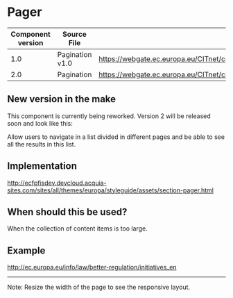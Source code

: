 # Pager

| Component version | Source File | |
|---|---|---|
| 1.0 | Pagination v1.0 | https://webgate.ec.europa.eu/CITnet/confluence/display/NEXTEUROPA/Pagination+v1.0 |
| 2.0 | Pagination | https://webgate.ec.europa.eu/CITnet/confluence/display/NEXTEUROPA/Pagination |

## New version in the make
This component is currently being reworked. Version 2 will be released soon and look like this:

Allow users to navigate in a list divided in different pages and be able to see all the results in this list.

## Implementation

http://ecfpfisdev.devcloud.acquia-sites.com/sites/all/themes/europa/styleguide/assets/section-pager.html

## When should this be used?

When the collection of content items is too large.

## Example

http://ec.europa.eu/info/law/better-regulation/initiatives_en

---

Note: Resize the width of the page to see the responsive layout.
